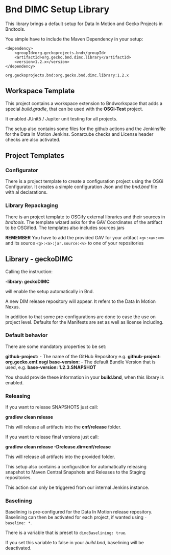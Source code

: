 # Bnd DIMC Setup Library

This library brings a default setup for Data In Motion and Gecko Projects in Bndtools.

You simple have to include the Maven Dependency in your setup:

```
<dependency>
	<groupId>org.geckoprojects.bnd</groupId>
	<artifactId>org.gecko.bnd.dimc.library</artifactId>
	<version>1.2.x</version>
</dependency>

org.geckoprojects.bnd:org.gecko.bnd.dimc.library:1.2.x
```

## Workspace Template
This project contains a workspace extension to Bndworkspace that adds a special *build.gradle*, that can be used with the **OSGi-Test** project. 

It enabled JUnit5 / Jupiter unit testing for all projects.

The setup also contains some files for the github actions and the Jenkinsfile for the Data In Motion Jenkins. Sonarcube checks and License header checks are also activated.

## Project Templates
### Configurator

There is a project template to create a configuration project using the OSGi Configurator. It creates a simple configuration Json and the *bnd.bnd* file with al declarations.

### Library Repackaging

There is an project template to OSGify external libraries and their sources in *bndtools*. The template wizard asks for the GAV Coordinates of the artifact to be OSGified. The templates also includes sources jars

**REMEMBER** You have to add the provided GAV for your artifact `<g>:<a>:<v>` and its source `<g>:<a>:jar.source:<v>` to one of your repositories


## Library - geckoDIMC 

Calling the instruction:

**-library: geckoDIMC**

will enable the setup automatically in Bnd.

A new DIM release repository will appear. It refers to the Data In Motion Nexus. 

In addition to that some pre-configurations are done to ease the use on project level. Defaults for the Manifests are set as well as license including.

### Default behavior

There are some mandatory properties to be set:

**github-project:** - The name of the GitHub Repository e.g. **github-project: org.gecko.emf.osgi**
**base-version:** - The default Bundle Version that is used, e.g. **base-version: 1.2.3.SNAPSHOT**

You should provide these information in your **build.bnd**, when this library is enabled.

### Releasing

If you want to release SNAPSHOTS just call:

**gradlew clean release**

This will release all artifacts into the **cnf/release** folder.

If you want to release final versions just call:

**gradlew clean release -Drelease.dir=cnf/release**

This will release all artifacts into the provided folder.

This setup also contains a configuration for automatically releasing snapshot to Maven Central Snapshots and Releases to the Staging repositories.

This action can only be triggered from our internal Jenkins instance.

### Baselining 

Baselining is pre-configured for the Data In Motion release repository. Baselining can then be activated for each project, if wanted using `-baseline: *`.

There is a variable that is preset to `dimcBaselining: true`.

If you set this variable to false in your *build.bnd*, baselining will be deactivated.

